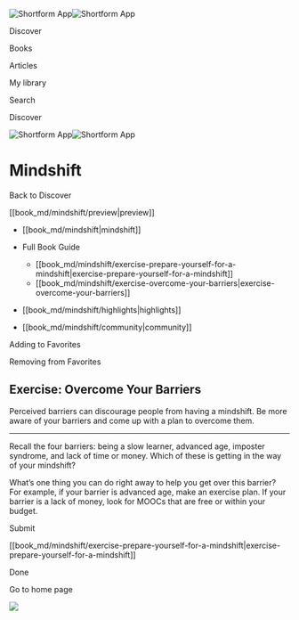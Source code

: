 ![Shortform App](/img/logo.36a2399e.svg)![Shortform App](/img/logo-dark.70c1b072.svg)

Discover

Books

Articles

My library

Search

Discover

![Shortform App](/img/logo.36a2399e.svg)![Shortform App](/img/logo-dark.70c1b072.svg)

# Mindshift

Back to Discover

[[book_md/mindshift/preview|preview]]

  * [[book_md/mindshift|mindshift]]
  * Full Book Guide

    * [[book_md/mindshift/exercise-prepare-yourself-for-a-mindshift|exercise-prepare-yourself-for-a-mindshift]]
    * [[book_md/mindshift/exercise-overcome-your-barriers|exercise-overcome-your-barriers]]
  * [[book_md/mindshift/highlights|highlights]]
  * [[book_md/mindshift/community|community]]



Adding to Favorites 

Removing from Favorites 

## Exercise: Overcome Your Barriers

Perceived barriers can discourage people from having a mindshift. Be more aware of your barriers and come up with a plan to overcome them.

* * *

Recall the four barriers: being a slow learner, advanced age, imposter syndrome, and lack of time or money. Which of these is getting in the way of your mindshift?

What’s one thing you can do right away to help you get over this barrier? For example, if your barrier is advanced age, make an exercise plan. If your barrier is a lack of money, look for MOOCs that are free or within your budget.

Submit 

[[book_md/mindshift/exercise-prepare-yourself-for-a-mindshift|exercise-prepare-yourself-for-a-mindshift]]

Done

Go to home page 

![](https://bat.bing.com/action/0?ti=56018282&Ver=2&mid=c436f536-b4f1-4cde-aae0-a9e5b97ced7e&sid=f30c5e70639211ee87d33f0876d93783&vid=f30c9700639211eeb3a75d830392c94f&vids=0&msclkid=N&pi=0&lg=en-US&sw=800&sh=600&sc=24&nwd=1&tl=Shortform%20%7C%20Mindshift&p=https%3A%2F%2Fwww.shortform.com%2Fapp%2Fbook%2Fmindshift%2Fexercise-overcome-your-barriers&r=&lt=470&evt=pageLoad&sv=1&rn=316087)
